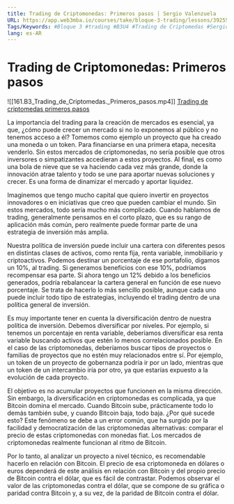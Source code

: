```yaml
---
title: Trading de Criptomonedas: Primeros pasos | Sergio Valenzuela
URL: https://app.web3mba.io/courses/take/bloque-3-trading/lessons/39255715-4-2-trading-de-criptomedas-primeros-pasos-sergio-valenzuela
Tags/Keywords: #Bloque 3 #trading #B3U4 #Trading de Criptomedas #Sergio Valenzuela
lang: es-AR
---
```

# Trading de Criptomonedas: Primeros pasos
![[161.B3_Trading_de_Criptomedas._Primeros_pasos.mp4]]
[Trading de criptomedas primeros pasos](https://app.web3mba.io?wvideo=yhq7lk53fd)

La importancia del trading para la creación de mercados es esencial, ya que, ¿cómo puede crecer un mercado si no lo exponemos al público y no tenemos acceso a él? Tomemos como ejemplo un proyecto que ha creado una moneda o un token. Para financiarse en una primera etapa, necesita venderlo. Sin estos mercados de criptomonedas, no sería posible que otros inversores o simpatizantes accedieran a estos proyectos. Al final, es como una bola de nieve que se va haciendo cada vez más grande, donde la innovación atrae talento y todo se une para aportar nuevas soluciones y crecer. Es una forma de dinamizar el mercado y aportar liquidez.

Imaginemos que tengo mucho capital que quiero invertir en proyectos innovadores o en iniciativas que creo que pueden cambiar el mundo. Sin estos mercados, todo sería mucho más complicado. Cuando hablamos de trading, generalmente pensamos en el corto plazo, que es su rango de aplicación más común, pero realmente puede formar parte de una estrategia de inversión más amplia.

Nuestra política de inversión puede incluir una cartera con diferentes pesos en distintas clases de activos, como renta fija, renta variable, inmobiliario y criptoactivos. Podemos destinar un porcentaje de ese portafolio, digamos un 10%, al trading. Si generamos beneficios con ese 10%, podríamos recompensar esa parte. Si ahora tengo un 12% debido a los beneficios generados, podría rebalancear la cartera general en función de ese nuevo porcentaje. Se trata de hacerlo lo más sencillo posible, aunque cada uno puede incluir todo tipo de estrategias, incluyendo el trading dentro de una política general de inversión.

Es muy importante tener en cuenta la diversificación dentro de nuestra política de inversión. Debemos diversificar por niveles. Por ejemplo, si tenemos un porcentaje en renta variable, deberíamos diversificar esa renta variable buscando activos que estén lo menos correlacionados posible. En el caso de las criptomonedas, deberíamos buscar tipos de proyectos o familias de proyectos que no estén muy relacionados entre sí. Por ejemplo, un token de un proyecto de gobernanza podría ir por un lado, mientras que un token de un intercambio iría por otro, ya que estarías expuesto a la evolución de cada proyecto.

El objetivo es no acumular proyectos que funcionen en la misma dirección. Sin embargo, la diversificación en criptomonedas es complicada, ya que Bitcoin domina el mercado. Cuando Bitcoin sube, prácticamente todo lo demás también sube, y cuando Bitcoin baja, todo baja. ¿Por qué sucede esto? Este fenómeno se debe a un error común, que ha surgido por la facilidad y democratización de las criptomonedas alternativas: comparar el precio de estas criptomonedas con monedas fiat. Los mercados de criptomonedas realmente funcionan al ritmo de Bitcoin.

Por lo tanto, al analizar un proyecto a nivel técnico, es recomendable hacerlo en relación con Bitcoin. El precio de esa criptomoneda en dólares o euros dependerá de este análisis en relación con Bitcoin y del propio precio de Bitcoin contra el dólar, que es fácil de contrastar. Podemos observar el valor de las criptomonedas contra el dólar, que se compone de su gráfica o paridad contra Bitcoin y, a su vez, de la paridad de Bitcoin contra el dólar.